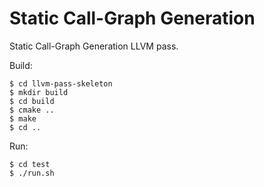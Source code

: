 # Static Call-Graph Generation 

Static Call-Graph Generation LLVM pass.

Build:

    $ cd llvm-pass-skeleton
    $ mkdir build
    $ cd build
    $ cmake ..
    $ make
    $ cd ..

Run:

    $ cd test
    $ ./run.sh

